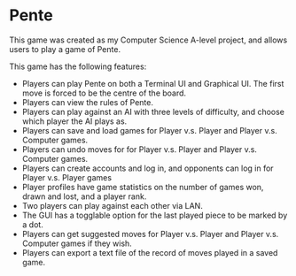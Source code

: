 # Pente

This game was created as my Computer Science A-level project, and allows users to play a game of Pente.

This game has the following features:
* Players can play Pente on both a Terminal UI and Graphical UI. The first move is forced to be the centre of the board.
* Players can view the rules of Pente.
* Players can play against an AI with three levels of difficulty, and choose which player the AI plays as.
* Players can save and load games for Player v.s. Player and Player v.s. Computer games.
* Players can undo moves for for Player v.s. Player and Player v.s. Computer games.
* Players can create accounts and log in, and opponents can log in for Player v.s. Player games 
* Player profiles have game statistics on the number of games won, drawn and lost, and a player rank.
* Two players can play against each other via LAN.
* The GUI has a togglable option for the last played piece to be marked by a dot.
* Players can get suggested moves for Player v.s. Player and Player v.s. Computer games if they wish.
* Players can export a text file of the record of moves played in a saved game.

